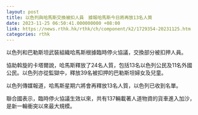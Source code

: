 ```yaml
---
layout: post
title: 以色列與哈馬斯交換被扣人員　據報哈馬斯今日將再放13名人質
date: 2023-11-25 06:50:41.000000000 +08:00
link: https://news.rthk.hk/rthk/ch/component/k2/1729354-20231125.htm
categories: rthk
---
```


以色列和巴勒斯坦武裝組織哈馬斯根據臨時停火協議，交換部分被扣押人員。

協助斡旋的卡塔爾說，哈馬斯釋放了24名人質，包括13名以色列公民及11名外國公民。以色列亦從監獄中，釋放39名被扣押的巴勒斯坦婦女及兒童。

以色列傳媒報道，哈馬斯星期六將會再釋放13名人質，以色列已收到名單。

聯合國表示，臨時停火協議生效以來，共有137輛載著人道物資的貨車進入加沙，是新一輪衝突以來最大規模。
